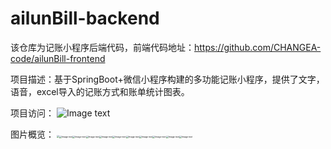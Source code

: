 # ailunBill-backend

该仓库为记账小程序后端代码，前端代码地址：https://github.com/CHANGEA-code/ailunBill-frontend

项目描述：基于SpringBoot+微信小程序构建的多功能记账小程序，提供了文字，语音，excel导入的记账方式和账单统计图表。

项目访问：
![Image text](https://gitee.com/changa-code/blog-images/raw/master/gh_b295f5afa94c_258.jpg)

图片概览：
<img src="D:\appdata\typora_picture\微信图片_202302111036313.jpg" style="zoom:25%;" /><img src="https://gitee.com/changa-code/blog-images/raw/master/%E5%BE%AE%E4%BF%A1%E5%9B%BE%E7%89%87_20230211103631.jpg" alt="Image text" style="zoom:25%;" /><img src="https://gitee.com/changa-code/blog-images/raw/master/%E5%BE%AE%E4%BF%A1%E5%9B%BE%E7%89%87_202302111036311.jpg" alt="Image text" style="zoom:25%;" /><img src="https://gitee.com/changa-code/blog-images/raw/master/%E5%BE%AE%E4%BF%A1%E5%9B%BE%E7%89%87_202302111036312.jpg" alt="Image text" style="zoom:25%;" /><img src="https://gitee.com/changa-code/blog-images/raw/master/%E5%BE%AE%E4%BF%A1%E5%9B%BE%E7%89%87_202302111036314.jpg" alt="Image text" style="zoom:25%;" /><img src="https://gitee.com/changa-code/blog-images/raw/master/%E5%BE%AE%E4%BF%A1%E5%9B%BE%E7%89%87_202302111036315.jpg" alt="Image text" style="zoom:25%;" /><img src="https://gitee.com/changa-code/blog-images/raw/master/%E5%BE%AE%E4%BF%A1%E5%9B%BE%E7%89%87_202302111036319.jpg" alt="Image text" style="zoom:25%;" /><img src="https://gitee.com/changa-code/blog-images/raw/master/%E5%BE%AE%E4%BF%A1%E5%9B%BE%E7%89%87_202302111036317.jpg" alt="Image text" style="zoom:25%;" /><img src="https://gitee.com/changa-code/blog-images/raw/master/%E5%BE%AE%E4%BF%A1%E5%9B%BE%E7%89%87_2023021110363110.jpg" alt="Image text" style="zoom:25%;" /><img src="https://gitee.com/changa-code/blog-images/raw/master/%E5%BE%AE%E4%BF%A1%E5%9B%BE%E7%89%87_202302111036318.jpg" alt="Image text" style="zoom:25%;" /><img src="https://gitee.com/changa-code/blog-images/raw/master/%E5%BE%AE%E4%BF%A1%E5%9B%BE%E7%89%87_202302111036316.jpg" alt="Image text" style="zoom:25%;" />

